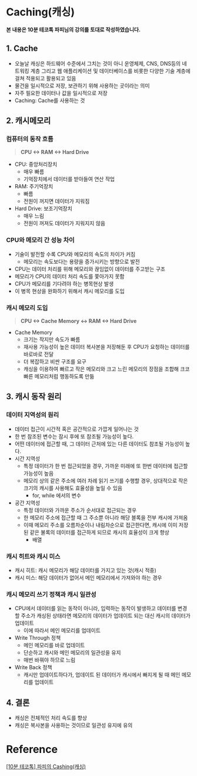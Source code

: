 

# Caching(캐싱)

**본 내용은 10분 테코톡 파피님의 강의를 토대로 작성하였습니다.**



## 1. Cache

* 오늘날 캐싱은 하드웨어 수준에서 그치는 것이 아니 운영체제, CNS, DNS등의 네트워킹 계층 그리고 웹 애플리케이션 및 데이터베이스를 비롯한 다양한 기술 계층에 걸쳐 적용되고 활용되고 있음
* 물건을 일시적으로 저장, 보관하기 위해 사용하는 곳이라는 의미
* 자주 필요한 데이터나 값을 일시적으로 저장
* Caching: Cache를 사용하는 것



## 2. 캐시메모리

### 컴퓨터의 동작 흐름

> **CPU <-> RAM <-> Hard Drive**

* CPU: 중앙처리장치
  * 매우 빠름
  * 기억장치에서 데이터를 받아들여 연산 작업
* RAM: 주기억장치
  * 빠름
  * 전원이 꺼지면 데이터가 지워짐
* Hard Drive: 보조기억장치
  * 매우 느림
  * 전원이 꺼져도 데이터가 지워지지 않음



### CPU와 메모리 간 성능 차이

* 기술이 발전할 수록 CPU와 메모리의 속도의 차이가 커짐
  * 메모리는 속도보다는 용량을 증가시키는 방향으로 발전
* CPU는 데이터 처리를 위해 메모리와 끊임없이 데이터를 주고받는 구조
* 메모리가 CPU의 데이터 처리 속도를 쫓아가지 못함
* CPU가 메모리를 기다려야 하는 병목현상 발생
* 이 병목 현상을 완화하기 위해서 캐시 메모리를 도입



### 캐시 메모리 도입

> **CPU <-> Cache Memory <-> RAM <-> Hard Drive**

* Cache Memory
  * 크기는 작지만 속도가 빠름
  * 재사용 가능성이 높은 데이터 복사본을 저장해둔 후 CPU가 요청하는 데이터를 바로바로 전달
  * 더 복잡하고 비싼 구조를 요구
  * 캐싱을 이용하여 빠르고 작은 메모리와 크고 느린 메모리의 장점을 조합해 크코 빠른 메모리처럼 행동하도록 만듦



## 3. 캐시 동작 원리

### 데이터 지역성의 원리

* 데이터 접근이 시간적 혹은 공간적으로 가깝게 일어나는 것
* 한 번 참조된 변수는 잠시 후에 또 참조될 가능성이 높다.
* 어떤 데이터에 접근할 때, 그 데이터 근처에 있는 다른 데이터도 참조될 가능성이 높다.
* 시간 지역성
  * 특정 데이터가 한 번 접근되었을 경우, 가까운 미래에 또 한번 데이터에 접근할 가능성이 높음
  * 메모리 상의 같은 주소에 여러 차례 읽기 쓰기를 수행할 경우, 상대적으로 작은 크기의 캐시를 사용해도 효율성을 높일 수 있음
    * for, while 에서의 변수
* 공간 지역성
  * 특정 데이터와 가까운 주소가 순서대로 접근되는 경우
  * 한 메모리 주소에 접근할 때 그 주소뿐 아니라 해당 블록을 전부 캐시에 가져옴
  * 이때 메모리 주소를 오름차순이나 내림차순으로 접근한다면, 캐시에 이미 저장된 같은 불록의 데이터를 접근하게 되므로 캐시의 효율성이 크게 향상
    * 배열



### 캐시 히트와 캐시 미스

* 캐시 히트: 캐시 메모리가 해당 데이터를 가지고 있는 것(캐시 적중)
* 캐시 미스: 해당 데이터가 없어서 메인 메모리에서 가져와야 하는 경우



### 캐시 메모리 쓰기 정책과 캐시 일관성

* CPU에서 데이터를 읽는 동작이 아니라, 입력하는 동작이 발생하고 데이터를 변경할 주소가 캐싱된 상태라면 메모리의 데이터가 업데이트 되는 대신 캐시의 데이터가 업데이트
  * 이에 따라서 메인 메모리를 업데이트
* Write Through 정책
  * 메인 메모리를 바로 업데이트
  * 단순하고 캐시와 메인 메모리의 일관성을 유지
  * 매번 바꿔야 하므로 느림
* Write Back 정책
  * 캐시만 업데이트하다가, 업데이트 된 데이터가 캐시에서 빠지게 될 때 메인 메모리를 업데이트



## 4. 결론

* 캐싱은 전체적인 처리 속도를 향상
* 캐싱은 복사본을 사용하는 것이므로 일관성 유지에 유의

# Reference

[[10분 테코톡] 파피의 Cashing(캐싱)](https://www.youtube.com/watch?v=JBFT4KyEvoY)